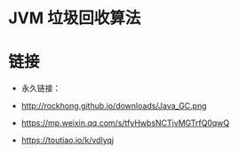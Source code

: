 # JVM 垃圾回收算法

# 链接

- 永久链接：[]()

- http://rockhong.github.io/downloads/Java_GC.png
- https://mp.weixin.qq.com/s/tfyHwbsNCTjvMGTrfQ0qwQ
- https://toutiao.io/k/vdlyqj